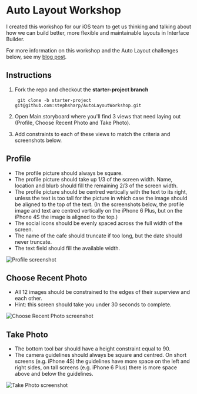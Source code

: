 # Auto Layout Workshop

I created this workshop for our iOS team to get us thinking and talking about how we can build better, more flexible and maintainable layouts in Interface Builder. 

For more information on this workshop and the Auto Layout challenges below, see my [blog post](http://stephsharp.me/auto-layout-workshop/).


## Instructions

1. Fork the repo and checkout the **starter-project branch**

        git clone -b starter-project git@github.com:stephsharp/AutoLayoutWorkshop.git

2. Open Main.storyboard where you'll find 3 views that need laying out (Profile, Choose Recent Photo and Take Photo).
3. Add constraints to each of these views to match the criteria and screenshots below.

## Profile

- The profile picture should always be square.
- The profile picture should take up 1/3 of the screen width. Name, location and blurb should fill the remaining 2/3 of the screen width.
- The profile picture should be centred vertically with the text to its right, unless the text is too tall for the picture in which case the image should be aligned to the top of the text. (In the screenshots below, the profile image and text are centred vertically on the iPhone 6 Plus, but on the iPhone 4S the image is aligned to the top.)
- The social icons should be evenly spaced across the full width of the screen.
- The name of the cafe should truncate if too long, but the date should never truncate.
- The text field should fill the available width.

![Profile screenshot](Screenshots/Profile.png?raw=true)

## Choose Recent Photo

- All 12 images should be constrained to the edges of their superview and each other.
- Hint: this screen should take you under 30 seconds to complete.

![Choose Recent Photo screenshot](Screenshots/ChoosePhoto.png?raw=true)

## Take Photo

- The bottom tool bar should have a height constraint equal to 90.
- The camera guidelines should always be square and centred. On short screens (e.g. iPhone 4S) the guidelines have more space on the left and right sides, on tall screens (e.g. iPhone 6 Plus) there is more space above and below the guidelines.

![Take Photo screenshot](Screenshots/TakePhoto.png?raw=true)

